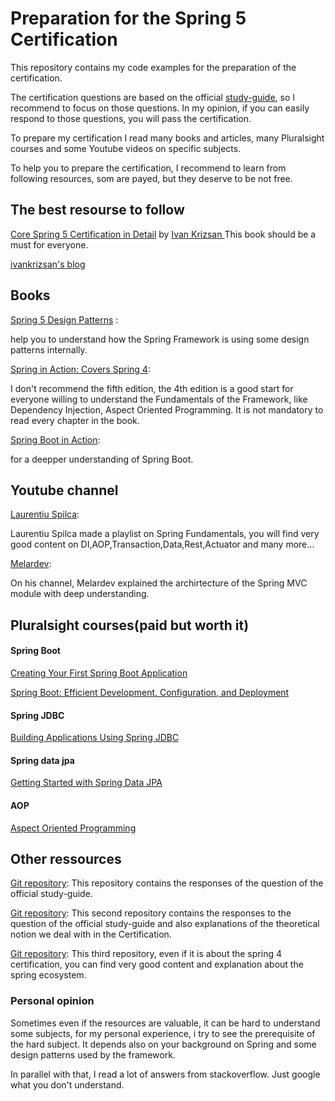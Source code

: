 # Preparation for the Spring 5 Certification 

This repository contains my code examples for the preparation of the certification.

The certification questions are based on the official [study-guide](https://d1fto35gcfffzn.cloudfront.net/academy/Spring-Professional-Certification-Study-Guide.pdf), so I recommend to focus on those questions. In my opinion, if you can easily respond to those questions, you will pass the certification.


To prepare my certification I read many books and articles, many Pluralsight courses and some Youtube videos on specific subjects.

To help you to prepare the certification, I recommend to learn from following resources, som are payed, but they deserve to be not free.



## The best resourse to follow
[Core Spring 5 Certification in Detail](https://leanpub.com/corespring5certificationindetail) by [Ivan Krizsan
](https://leanpub.com/u/ivan-krizsan)
This book should be a must for everyone.

[ivankrizsan's blog](https://www.ivankrizsan.se/)


## Books

[Spring 5 Design Patterns](https://www.amazon.com/Spring-Design-Patterns-application-development/dp/1788299450/ref=sr_1_1?crid=ZRVPY8S85GBD&keywords=spring+design+patterns&qid=1570962674&sprefix=spring+design+pa%2Caps%2C216&sr=8-1) :

help you to understand how the Spring Framework is using some design patterns internally.


[Spring in Action: Covers Spring 4](https://www.amazon.com/Spring-Action-Covers-4/dp/161729120X/ref=sr_1_2?keywords=spring+in+action&qid=1570962746&sr=8-2):

 I don't recommend the fifth edition, the 4th edition is a good start for everyone willing to understand the Fundamentals of the Framework, like Dependency Injection, Aspect Oriented Programming. It is not mandatory to read every chapter in the book.

[Spring Boot in Action](https://www.amazon.com/Spring-Boot-Action-Craig-Walls/dp/1617292540/ref=sr_1_2?qid=1570963413&refinements=p_27%3ACraig+Walls&s=books&sr=1-2&text=Craig+Walls):

 for a deepper understanding of Spring Boot.

## Youtube channel

[Laurentiu Spilca](https://www.youtube.com/channel/UC0z3MpVGrpSZzClXrYcZBfw):

 Laurentiu Spilca made a playlist on Spring Fundamentals, you will find very good content on DI,AOP,Transaction,Data,Rest,Actuator and many more...

[Melardev](https://www.youtube.com/watch?v=d1pRZW0dOIg&list=PLfkTJXI2Tk-cDvcd5pTnpHZXi-XgacpDG):

On his channel, Melardev explained the archirtecture of the Spring MVC module with deep understanding.

## Pluralsight courses(paid but worth it)

#### Spring Boot
[Creating Your First Spring Boot Application](https://app.pluralsight.com/library/courses/spring-boot-first-application/table-of-contents)

[Spring Boot: Efficient Development, Configuration, and Deployment](https://app.pluralsight.com/library/courses/spring-boot-efficient-development-configuration-deployment/table-of-contents)

#### Spring JDBC
[Building Applications Using Spring JDBC
](https://app.pluralsight.com/library/courses/building-applications-spring-jdbc/table-of-contents)

#### Spring data jpa
[Getting Started with Spring Data JPA](https://app.pluralsight.com/library/courses/spring-data-jpa-getting-started/table-of-contents)

#### AOP
[Aspect Oriented Programming](https://app.pluralsight.com/library/courses/aspect-oriented-programming-spring-aspectj/table-of-contents)

## Other ressources
[Git repository](https://github.com/vshemyako/spring-certification-5.0): This repository contains the responses of the question of the official study-guide.

[Git repository](https://github.com/LinnykOleh/Spring): This second repository contains the responses to the question of the official study-guide and also explanations of the theoretical notion we deal with in the Certification.

[Git repository](https://github.com/vojtechruz/spring-core-cert-notes-4.2): This third repository, even if it is about the spring 4 certification, you can find very good content and explanation about the spring ecosystem.

### Personal opinion

Sometimes even if the resources are valuable, it can be hard to understand some subjects, for my personal experience, i try to see the prerequisite of the hard subject.
It depends also on your background on Spring and some design patterns used by the framework.

In parallel with that, I read a lot of answers from stackoverflow. Just google what you don't understand.
